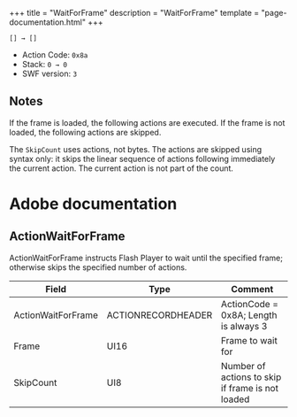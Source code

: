 +++
title = "WaitForFrame"
description = "WaitForFrame"
template = "page-documentation.html"
+++

```
[] → []
```

- Action Code: `0x8a`
- Stack: `0 → 0`
- SWF version: `3`

## Notes

If the frame is loaded, the following actions are executed.
If the frame is not loaded, the following actions are skipped.

The `SkipCount` uses actions, not bytes. The actions are skipped using syntax
only: it skips the linear sequence of actions following immediately the current
action. The current action is not part of the count.

# Adobe documentation

## ActionWaitForFrame

ActionWaitForFrame instructs Flash Player to wait until the specified frame; otherwise skips the specified
number of actions.

| Field              | Type               | Comment                                          |
|--------------------|--------------------|--------------------------------------------------|
| ActionWaitForFrame | ACTIONRECORDHEADER | ActionCode = 0x8A; Length is always 3            |
| Frame              | UI16               | Frame to wait for                                |
| SkipCount          | UI8                | Number of actions to skip if frame is not loaded |
